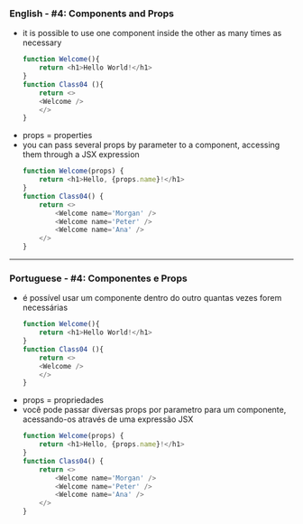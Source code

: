 ### English - #4: Components and Props
- it is possible to use one component inside the other as many times as necessary
    ```js
    function Welcome(){
        return <h1>Hello World!</h1>
    }
    function Class04 (){
        return <>
        <Welcome />
        </>
    }
    ```
- props = properties
- you can pass several props by parameter to a component, accessing them through a JSX expression
    ```js
    function Welcome(props) {
        return <h1>Hello, {props.name}!</h1>
    }
    function Class04() {
        return <>
            <Welcome name='Morgan' />
            <Welcome name='Peter' />
            <Welcome name='Ana' />
        </>
    }
    ```
***

### Portuguese - #4: Componentes e Props
- é possível usar um componente dentro do outro quantas vezes forem necessárias
    ```js
    function Welcome(){
        return <h1>Hello World!</h1>
    }
    function Class04 (){
        return <>
        <Welcome />
        </>
    }
    ```
- props = propriedades
- você pode passar diversas props por parametro para um componente, acessando-os através de uma expressão JSX
    ```js
    function Welcome(props) {
        return <h1>Hello, {props.name}!</h1>
    }
    function Class04() {
        return <>
            <Welcome name='Morgan' />
            <Welcome name='Peter' />
            <Welcome name='Ana' />
        </>
    }
    ```